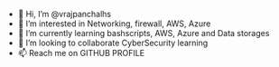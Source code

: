 - 👋 Hi, I’m @vrajpanchalhs
- 👀 I’m interested in Networking, firewall, AWS, Azure
- 🌱 I’m currently learning bashscripts, AWS, Azure and Data storages
- 💞️ I’m looking to collaborate CyberSecurity learning
- 📫 Reach me on GITHUB PROFILE
